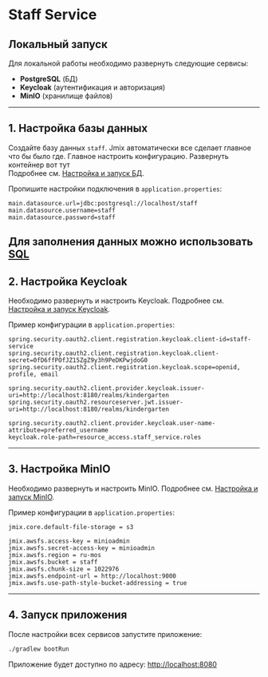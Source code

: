 # Staff Service

## Локальный запуск

Для локальной работы необходимо развернуть следующие сервисы:
- **PostgreSQL** (БД)
- **Keycloak** (аутентификация и авторизация)
- **MinIO** (хранилище файлов)

---

## 1. Настройка базы данных

Создайте базу данных `staff`. Jmix автоматически все сделает главное что бы было где. Главное настроить конфигурацию. Развернуть контейнер вот тут  
Подробнее см. [Настройка и запуск БД](docker/README.MD).

Пропишите настройки подключения в `application.properties`:

```properties
main.datasource.url=jdbc:postgresql://localhost/staff
main.datasource.username=staff
main.datasource.password=staff
```
Для заполнения данных можно использовать [SQL](date.sql)
---

## 2. Настройка Keycloak

Необходимо развернуть и настроить Keycloak.
Подробнее см. [Настройка и запуск Keycloak](../user-service/README.MD).

Пример конфигурации в `application.properties`:

```properties
spring.security.oauth2.client.registration.keycloak.client-id=staff-service
spring.security.oauth2.client.registration.keycloak.client-secret=0fD6ffPOfJZ15ZgZ9y3h9PeDKPwjdoG0
spring.security.oauth2.client.registration.keycloak.scope=openid, profile, email

spring.security.oauth2.client.provider.keycloak.issuer-uri=http://localhost:8180/realms/kindergarten
spring.security.oauth2.resourceserver.jwt.issuer-uri=http://localhost:8180/realms/kindergarten

spring.security.oauth2.client.provider.keycloak.user-name-attribute=preferred_username
keycloak.role-path=resource_access.staff_service.roles
```

---

## 3. Настройка MinIO

Необходимо развернуть и настроить MinIO.
Подробнее см. [Настройка и запуск MinIO](../media-service/README.MD).

Пример конфигурации в `application.properties`:

```properties
jmix.core.default-file-storage = s3

jmix.awsfs.access-key = minioadmin
jmix.awsfs.secret-access-key = minioadmin
jmix.awsfs.region = ru-mos
jmix.awsfs.bucket = staff
jmix.awsfs.chunk-size = 1022976
jmix.awsfs.endpoint-url = http://localhost:9000
jmix.awsfs.use-path-style-bucket-addressing = true
```

---

## 4. Запуск приложения

После настройки всех сервисов запустите приложение:

```bash
./gradlew bootRun
```

Приложение будет доступно по адресу:
[http://localhost:8080](http://localhost:8080)
